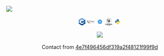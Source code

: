![](https://raw.githubusercontent.com/X-iv/X-iv/main/nuclear_fuel_cycle.jpg)

<p align="center">
  <code><img height="20" src="https://raw.githubusercontent.com/github/explore/80688e429a7d4ef2fca1e82350fe8e3517d3494d/topics/cpp/cpp.png"></code>
  <code><img height="20" src="https://raw.githubusercontent.com/github/explore/80688e429a7d4ef2fca1e82350fe8e3517d3494d/topics/flask/flask.png"></code>
  <code><img height="20" src="https://raw.githubusercontent.com/github/explore/80688e429a7d4ef2fca1e82350fe8e3517d3494d/topics/xamarin/xamarin.png"></code>
  <code><img height="20" src="https://raw.githubusercontent.com/github/explore/80688e429a7d4ef2fca1e82350fe8e3517d3494d/topics/unreal-engine/unreal-engine.png"></code>
  <code><img height="20" src="https://raw.githubusercontent.com/github/explore/80688e429a7d4ef2fca1e82350fe8e3517d3494d/topics/python/python.png"></code>
</p>

<p align="center">
  <a href="https://www.youtube.com/channel/UCekqawBcf9hNjVRFW51AYDw">
  <img src="https://img.shields.io/youtube/channel/subscribers/UCekqawBcf9hNjVRFW51AYDw?label=Subscribe%20%40cet&style=social"/>
  </a>
</p>


<p align="center">
  Contact from <a href="4e7f496456df319a2f48121f99f9d.blogspot.com">4e7f496456df319a2f48121f99f9d</a> 
</p>

<!--<center>
 <table>
   <tr>
       <td><img width="460px" align="left" src="https://github-readme-stats.vercel.app/api/top-langs/?username=X-iv&hide=html&layout=compact" /></td>
       <td><img width="495px" align="left" src="https://github-readme-stats.vercel.app/api?username=X-iv&theme=default" /></td>
   </tr>   
 </table>
</center>-->
